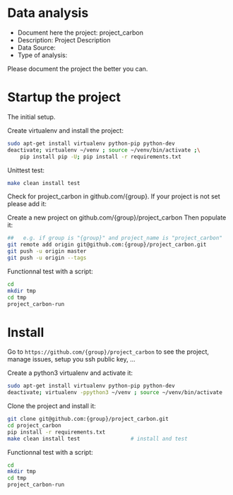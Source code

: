 # Data analysis
- Document here the project: project_carbon
- Description: Project Description
- Data Source:
- Type of analysis:

Please document the project the better you can.

# Startup the project

The initial setup.

Create virtualenv and install the project:
```bash
sudo apt-get install virtualenv python-pip python-dev
deactivate; virtualenv ~/venv ; source ~/venv/bin/activate ;\
    pip install pip -U; pip install -r requirements.txt
```

Unittest test:
```bash
make clean install test
```

Check for project_carbon in github.com/{group}. If your project is not set please add it:

Create a new project on github.com/{group}/project_carbon
Then populate it:

```bash
##   e.g. if group is "{group}" and project_name is "project_carbon"
git remote add origin git@github.com:{group}/project_carbon.git
git push -u origin master
git push -u origin --tags
```

Functionnal test with a script:

```bash
cd
mkdir tmp
cd tmp
project_carbon-run
```

# Install

Go to `https://github.com/{group}/project_carbon` to see the project, manage issues,
setup you ssh public key, ...

Create a python3 virtualenv and activate it:

```bash
sudo apt-get install virtualenv python-pip python-dev
deactivate; virtualenv -ppython3 ~/venv ; source ~/venv/bin/activate
```

Clone the project and install it:

```bash
git clone git@github.com:{group}/project_carbon.git
cd project_carbon
pip install -r requirements.txt
make clean install test                # install and test
```
Functionnal test with a script:

```bash
cd
mkdir tmp
cd tmp
project_carbon-run
```
